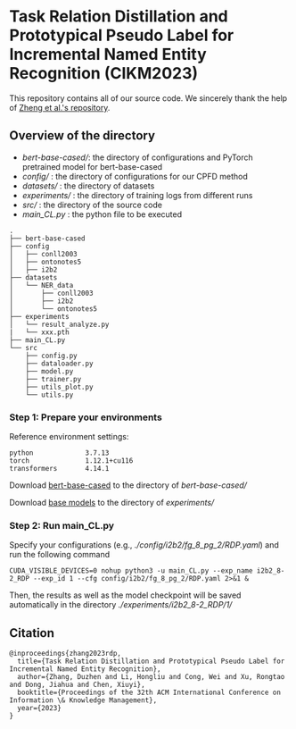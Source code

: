 # Task Relation Distillation and Prototypical Pseudo Label for Incremental Named Entity Recognition (CIKM2023)

This repository contains all of our source code. We sincerely thank the help of [Zheng et al.'s repository](https://github.com/zzz47zzz/CFNER).

## Overview of the directory
- *bert-base-cased/*: the directory of configurations and PyTorch pretrained model for bert-base-cased
- *config/* : the directory of configurations for our CPFD method
- *datasets/* : the directory of datasets
- *experiments/* : the directory of training logs from different runs
- *src/* : the directory of the source code
- *main_CL.py* : the python file to be executed
```
.
├── bert-base-cased
├── config
│   ├── conll2003
│   ├── ontonotes5
│   ├── i2b2
├── datasets
│   └── NER_data
│       ├── conll2003
│       ├── i2b2
│       └── ontonotes5
├── experiments
│   └── result_analyze.py
|   └── xxx.pth
├── main_CL.py
└── src
    ├── config.py
    ├── dataloader.py
    ├── model.py
    ├── trainer.py
    ├── utils_plot.py
    └── utils.py
```

### Step 1: Prepare your environments
Reference environment settings:
```
python             3.7.13
torch              1.12.1+cu116
transformers       4.14.1
```

Download [bert-base-cased](https://huggingface.co/bert-base-cased/tree/main) to the directory of *bert-base-cased/*

Download [base models](https://drive.google.com/file/d/1FMBVDbyYrPHAnek8MWL-cjG7YVnTVZ5I/view?usp=sharing) to the directory of *experiments/*

### Step 2: Run main_CL.py
Specify your configurations (e.g., *./config/i2b2/fg_8_pg_2/RDP.yaml*) and run the following command 
```
CUDA_VISIBLE_DEVICES=0 nohup python3 -u main_CL.py --exp_name i2b2_8-2_RDP --exp_id 1 --cfg config/i2b2/fg_8_pg_2/RDP.yaml 2>&1 &
```
Then, the results as well as the model checkpoint will be saved automatically in the directory *./experiments/i2b2_8-2_RDP/1/* 


## Citation

```
@inproceedings{zhang2023rdp,
  title={Task Relation Distillation and Prototypical Pseudo Label for Incremental Named Entity Recognition},
  author={Zhang, Duzhen and Li, Hongliu and Cong, Wei and Xu, Rongtao and Dong, Jiahua and Chen, Xiuyi},
  booktitle={Proceedings of the 32th ACM International Conference on Information \& Knowledge Management},
  year={2023}
}
```
